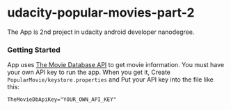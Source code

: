 # udacity-popular-movies-part-2
The App is 2nd project in udacity android developer nanodegree.

### Getting Started
App uses [The Movie Database API](https://www.themoviedb.org/documentation/api) to get movie information. You must have your own API key to run the app.
When you get it, Create `PopularMovie/keystore.properties` and Put your API key into the file like this:

```
TheMovieDbApiKey="YOUR_OWN_API_KEY"
```

